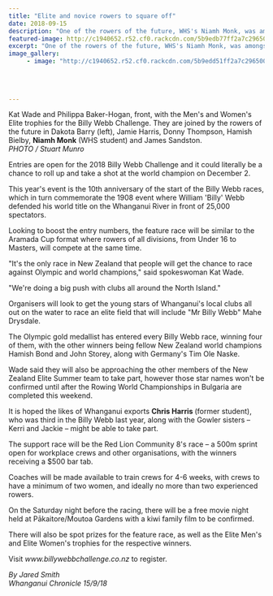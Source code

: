 ```yaml
---
title: "Elite and novice rowers to square off"
date: 2018-09-15
description: "One of the rowers of the future, WHS's Niamh Monk, was amongst others with the Elite trophies for the Billy Webb Challenge..."
featured-image: http://c1940652.r52.cf0.rackcdn.com/5b9edb77ff2a7c2965000476/Niamh-monk--James-sandston-chron-15-sept.jpg
excerpt: "One of the rowers of the future, WHS's Niamh Monk, was amongst others with the Elite trophies for the Billy Webb Challenge."
image_gallery:
     - image: "http://c1940652.r52.cf0.rackcdn.com/5b9edd51ff2a7c296500047a/Niamh-monk-chron-15-sept.jpg"
    
    
    
    
---
```


<p><span>Kat Wade and Philippa Baker-Hogan, front, with the Men's and Women's Elite trophies for the Billy Webb Challenge. They are joined by the rowers of the future in Dakota Barry (left), Jamie Harris, Donny Thompson, Hamish Bielby, <strong>Niamh Monk</strong>&nbsp;(WHS student) and James Sandston.<br /><em>PHOTO / Stuart Munro</em></span></p>
<p class="element element-paragraph">Entries are open for the 2018 Billy Webb Challenge and it could literally be a chance to roll up and take a shot at the world champion on December 2.</p>
<p class="element element-paragraph">This year's event is the 10th anniversary of the start of the Billy Webb races, which in turn commemorate the 1908 event where William 'Billy' Webb defended his world title on the Whanganui River in front of 25,000 spectators.</p>
<p class="element element-paragraph">Looking to boost the entry numbers, the feature race will be similar to the Aramada Cup format where rowers of all divisions, from Under 16 to Masters, will compete at the same time.</p>
<p class="element element-paragraph">"It's the only race in New Zealand that people will get the chance to race against Olympic and world champions," said spokeswoman Kat Wade.</p>
<p class="element element-paragraph">"We're doing a big push with clubs all around the North Island."</p>
<p class="element element-paragraph">Organisers will look to get the young stars of Whanganui's local clubs all out on the water to race an elite field that will include "Mr Billy Webb" Mahe Drysdale.</p>
<p class="element element-paragraph">The Olympic gold medallist has entered every Billy Webb race, winning four of them, with the other winners being fellow New Zealand world champions Hamish Bond and John Storey, along with Germany's Tim Ole Naske.</p>
<p class="element element-paragraph">Wade said they will also be approaching the other members of the New Zealand Elite Summer team to take part, however those star names won't be confirmed until after the Rowing World Championships in Bulgaria are completed this weekend.</p>
<p class="element element-paragraph">It is hoped the likes of Whanganui exports <strong>Chris Harris </strong>(former student), who was third in the Billy Webb last year, along with the Gowler sisters &ndash; Kerri and Jackie &ndash; might be able to take part.</p>
<p class="element element-paragraph">The support race will be the Red Lion Community 8's race &ndash; a 500m sprint open for workplace crews and other organisations, with the winners receiving a $500 bar tab.</p>
<p class="element element-paragraph">Coaches will be made available to train crews for 4-6 weeks, with crews to have a minimum of two women, and ideally no more than two experienced rowers.</p>
<p class="element element-paragraph">On the Saturday night before the racing, there will be a free movie night held at Pākaitore/Moutoa Gardens with a kiwi family film to be confirmed.</p>
<p class="element element-paragraph">There will also be spot prizes for the feature race, as well as the Elite Men's and Elite Women's trophies for the respective winners.</p>
<p class="element element-paragraph">Visit&nbsp;<em>www.billywebbchallenge.co.nz</em>&nbsp;to register.</p>
<p class="element element-paragraph"><em>By Jared Smith</em><br /><em>Whanganui Chronicle 15/9/18</em></p>

